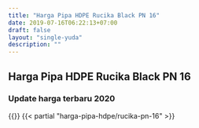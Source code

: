```yaml
---
title: "Harga Pipa HDPE Rucika Black PN 16"
date: 2019-07-16T06:22:13+07:00
draft: false
layout: "single-yuda"
description: ""
---
```



## Harga Pipa HDPE Rucika Black PN 16
### Update harga terbaru 2020
{{<kontak-button-yuda>}}
{{< partial "harga-pipa-hdpe/rucika-pn-16" >}}